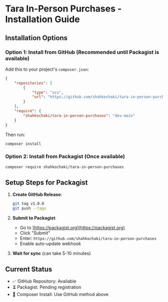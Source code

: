 # Tara In-Person Purchases - Installation Guide

## Installation Options

### Option 1: Install from GitHub (Recommended until Packagist is available)

Add this to your project's `composer.json`:

```json
{
    "repositories": [
        {
            "type": "vcs",
            "url": "https://github.com/shahkochaki/tara-in-person-purchases.git"
        }
    ],
    "require": {
        "shahkochaki/tara-in-person-purchases": "dev-main"
    }
}
```

Then run:
```bash
composer install
```

### Option 2: Install from Packagist (Once available)

```bash
composer require shahkochaki/tara-in-person-purchases
```

## Setup Steps for Packagist

1. **Create GitHub Release**:
   ```bash
   git tag v1.0.0
   git push --tags
   ```

2. **Submit to Packagist**:
   - Go to [https://packagist.org](https://packagist.org)
   - Click "Submit"
   - Enter: `https://github.com/shahkochaki/tara-in-person-purchases`
   - Enable auto-update webhook

3. **Wait for sync** (can take 5-10 minutes)

## Current Status
- ✅ GitHub Repository: Available
- ⏳ Packagist: Pending registration
- 🔄 Composer Install: Use GitHub method above